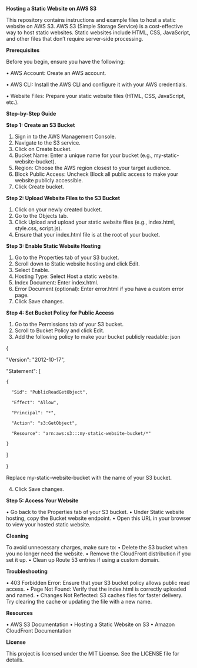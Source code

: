 **Hosting a Static Website on AWS S3**

This repository contains instructions and example files to host a static website on AWS S3. AWS S3 (Simple Storage Service) is a cost-effective way to host static websites. Static websites include HTML, CSS, JavaScript, and other files that don’t require server-side processing.

**Prerequisites**

Before you begin, ensure you have the following:

•	AWS Account: Create an AWS account.

•	AWS CLI: Install the AWS CLI and configure it with your AWS credentials.

•	Website Files: Prepare your static website files (HTML, CSS, JavaScript, etc.).

**Step-by-Step Guide**

**Step 1: Create an S3 Bucket**

1.	Sign in to the AWS Management Console.
2.	Navigate to the S3 service.
3.	Click on Create bucket.
4.	Bucket Name: Enter a unique name for your bucket (e.g., my-static-website-bucket).
5.	Region: Choose the AWS region closest to your target audience.
6.	Block Public Access: Uncheck Block all public access to make your website publicly accessible.
7.	Click Create bucket.

**Step 2: Upload Website Files to the S3 Bucket**
1.	Click on your newly created bucket.
2.	Go to the Objects tab.
3.	Click Upload and upload your static website files (e.g., index.html, style.css, script.js).
4.	Ensure that your index.html file is at the root of your bucket.

**Step 3: Enable Static Website Hosting**
1.	Go to the Properties tab of your S3 bucket.
2.	Scroll down to Static website hosting and click Edit.
3.	Select Enable.
4.	Hosting Type: Select Host a static website.
5.	Index Document: Enter index.html.
6.	Error Document (optional): Enter error.html if you have a custom error page.
7.	Click Save changes.

**Step 4: Set Bucket Policy for Public Access**
1.	Go to the Permissions tab of your S3 bucket.
2.	Scroll to Bucket Policy and click Edit.
3.	Add the following policy to make your bucket publicly readable:
json

{

  "Version": "2012-10-17",
  
  "Statement": [
  
    {
    
      "Sid": "PublicReadGetObject",
      
      "Effect": "Allow",
      
      "Principal": "*",
      
      "Action": "s3:GetObject",
      
      "Resource": "arn:aws:s3:::my-static-website-bucket/*"
    
    }
  
  ]

}

Replace my-static-website-bucket with the name of your S3 bucket.

4.	Click Save changes.

**Step 5: Access Your Website**

•	Go back to the Properties tab of your S3 bucket.
•	Under Static website hosting, copy the Bucket website endpoint.
•	Open this URL in your browser to view your hosted static website.

**Cleaning**

To avoid unnecessary charges, make sure to:
•	Delete the S3 bucket when you no longer need the website.
•	Remove the CloudFront distribution if you set it up.
•	Clean up Route 53 entries if using a custom domain.

**Troubleshooting**

•	403 Forbidden Error: Ensure that your S3 bucket policy allows public read access.
•	Page Not Found: Verify that the index.html is correctly uploaded and named.
•	Changes Not Reflected: S3 caches files for faster delivery. Try clearing the cache or updating the file with a new name.

**Resources**

•	AWS S3 Documentation
•	Hosting a Static Website on S3
•	Amazon CloudFront Documentation

**License**

This project is licensed under the MIT License. See the LICENSE file for details.


